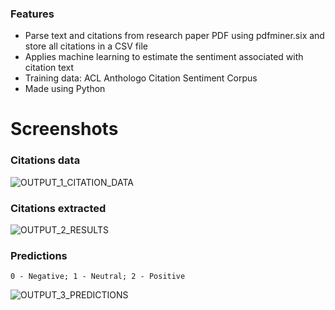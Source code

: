 ### Features

- Parse text and citations from research paper PDF using pdfminer.six and store all citations in a CSV file
- Applies machine learning to estimate the sentiment associated with citation text
- Training data: ACL Anthologo Citation Sentiment Corpus
- Made using Python

# Screenshots

### Citations data
![OUTPUT_1_CITATION_DATA](https://user-images.githubusercontent.com/68701271/182057475-8201c403-0d3a-477d-833d-b3b316a8f772.PNG)

### Citations extracted 
![OUTPUT_2_RESULTS](https://user-images.githubusercontent.com/68701271/182057495-0dbf1e6c-3ac3-4289-9e49-fd5b47be6a2c.PNG)

### Predictions
    0 - Negative; 1 - Neutral; 2 - Positive

![OUTPUT_3_PREDICTIONS](https://user-images.githubusercontent.com/68701271/182057550-ceac43fa-0da0-4f67-a7c4-3a1e3f123d46.PNG)
